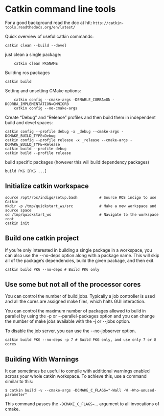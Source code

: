Catkin command line tools
========================

For a good background read the doc at htt: `http://catkin-tools.readthedocs.org/en/latest/`

Quick overview of useful catkin commands:

	catkin clean --build --devel

just clean a single package:

        catkin clean PKGNAME

Building ros packages

	catkin build   

Setting and unsetting CMake options:

        catkin config --cmake-args -DENABLE_CORBA=ON -DCORBA_IMPLEMENTATION=OMNIORB
        catkin config --no-cmake-args

Create “Debug” and “Release” profiles and then build them in independent build and devel spaces:

    catkin config --profile debug -x _debug --cmake-args -DCMAKE_BUILD_TYPE=Debug
    catkin config --profile release -x _release --cmake-args -DCMAKE_BUILD_TYPE=Release
    catkin build --profile debug
    catkin build --profile release

build specific packages (however this will build dependency packages)

	build PKG [PKG ...]






Initialize catkin workspace
--------------------------------

	source /opt/ros/indigo/setup.bash          # Source ROS indigo to use Catkin
	mkdir -p /tmp/quickstart_ws/src            # Make a new workspace and source space
	cd /tmp/quickstart_ws                      # Navigate to the workspace root
	catkin init     

Build one catkin project
-------------------------
If you’re only interested in building a single package in a workspace, you can also use the --no-deps option along with a package name. This will skip all of the package’s dependencies, build the given package, and then exit.

	catkin build PKG --no-deps # Build PKG only
	
Use some but not all of the processor cores
-------------------------------------------
You can control the number of build jobs. Typically a job controller is used and all the cores are assigned make files, which halts GUI interaction.

You can control the maximum number of packages allowed to build in parallel by using the -p or --parallel-packages option and you can change the number of make jobs available with the -j or --jobs option.

To disable the job server, you can use the --no-jobserver option.

	catkin build PKG --no-deps -p 7 # Build PKG only, and use only 7 or 8 cores


Building With Warnings
-------------------------
It can sometimes be useful to compile with additional warnings enabled across your whole catkin workspace. To achieve this, use a command similar to this:

	$ catkin build -v --cmake-args -DCMAKE_C_FLAGS="-Wall -W -Wno-unused-parameter"

This command passes the `-DCMAKE_C_FLAGS=`... argument to all invocations of cmake.



